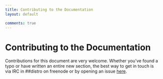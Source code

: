 ```yaml
---
title: Contributing to the Documentation
layout: default

comments: true
---
```


Contributing to the Documentation
=================================

Contributions for this document are very welcome. Whether you've found a typo or have written an 
entire new section, the best way to get in touch is via IRC in ##distro on freenode or by opening
an issue [here](https://github.com/distro/distro.github.com/issues).
